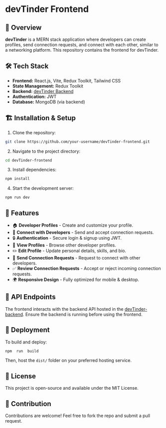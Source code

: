
# devTinder Frontend

## 🚀 Overview

**devTinder** is a MERN stack application where developers can create profiles, send connection requests, and connect with each other, similar to a networking platform. This repository contains the frontend for devTinder.

## 🛠 Tech Stack

-  **Frontend:** React.js, Vite, Redux Toolkit, Tailwind CSS
-  **State Management:** Redux Toolkit
-  **Backend:** [devTinder Backend](https://github.com/akshadjaiswal/devTinder-backend)
-  **Authentication:** JWT
-  **Database:** MongoDB (via backend)

## 🏗️ Installation & Setup

1. Clone the repository:
```sh
git clone https://github.com/your-username/devTinder-frontend.git
```

2. Navigate to the project directory:
```sh
cd devTinder-frontend
```

3. Install dependencies:
```sh
npm install
```

4. Start the development server:
```sh
npm run dev
```

## 📌 Features

- 🏠 **Developer Profiles** - Create and customize your profile.
- 🤝 **Connect with Developers** - Send and accept connection requests.
- 🔒 **Authentication** - Secure login & signup using JWT.
- 👀 **View Profiles** - Browse other developer profiles.
- ✏️ **Edit Profile** - Update personal details, skills, and bio.
- 📩 **Send Connection Requests** - Request to connect with other developers.
- ✅ **Review Connection Requests** - Accept or reject incoming connection requests.
- 🌍 **Responsive Design** - Fully optimized for mobile & desktop.

## 🔧 API Endpoints

The frontend interacts with the backend API hosted in the [devTinder-backend](https://github.com/akshadjaiswal/devTinder-backend). Ensure the backend is running before using the frontend.

## 🚀 Deployment

To build and deploy:
```sh
npm  run  build
```

Then, host the `dist/` folder on your preferred hosting service.

## 📜 License

This project is open-source and available under the MIT License.

## 🤝 Contribution

Contributions are welcome! Feel free to fork the repo and submit a pull request.